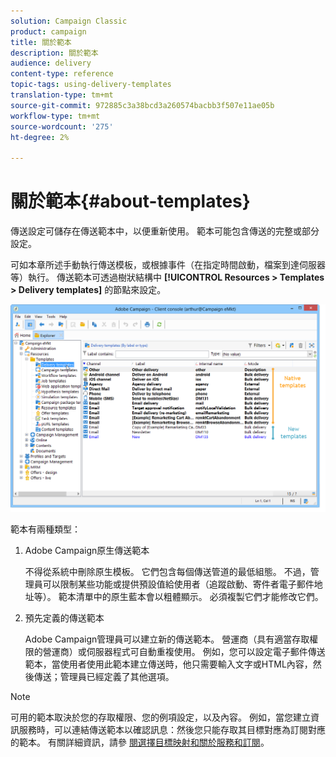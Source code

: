 ```yaml
---
solution: Campaign Classic
product: campaign
title: 關於範本
description: 關於範本
audience: delivery
content-type: reference
topic-tags: using-delivery-templates
translation-type: tm+mt
source-git-commit: 972885c3a38bcd3a260574bacbb3f507e11ae05b
workflow-type: tm+mt
source-wordcount: '275'
ht-degree: 2%

---
```



# 關於範本{#about-templates}

傳送設定可儲存在傳送範本中，以便重新使用。 範本可能包含傳送的完整或部分設定。

可如本章所述手動執行傳送模板，或根據事件（在指定時間啟動，檔案到達伺服器等）執行。 傳送範本可透過樹狀結構中 **[!UICONTROL Resources > Templates > Delivery templates]** 的節點來設定。

![](assets/s_user_template_list.png)

範本有兩種類型：

1. Adobe Campaign原生傳送範本

   不得從系統中刪除原生模板。 它們包含每個傳送管道的最低組態。 不過，管理員可以限制某些功能或提供預設值給使用者（追蹤啟動、寄件者電子郵件地址等）。 範本清單中的原生藍本會以粗體顯示。 必須複製它們才能修改它們。

1. 預先定義的傳送範本

   Adobe Campaign管理員可以建立新的傳送範本。 營運商（具有適當存取權限的營運商）或伺服器程式可自動重複使用。 例如，您可以設定電子郵件傳送範本，當使用者使用此範本建立傳送時，他只需要輸入文字或HTML內容，然後傳送；管理員已經定義了其他選項。

>[!NOTE]
>
>可用的範本取決於您的存取權限、您的例項設定，以及內容。 例如，當您建立資訊服務時，可以連結傳送範本以確認訊息：然後您只能存取其目標對應為訂閱對應的範本。 有關詳細資訊，請參 [閱選擇目標映射](../../delivery/using/selecting-a-target-mapping.md)[和關於服務和訂閱](../../delivery/using/about-services-and-subscriptions.md)。
